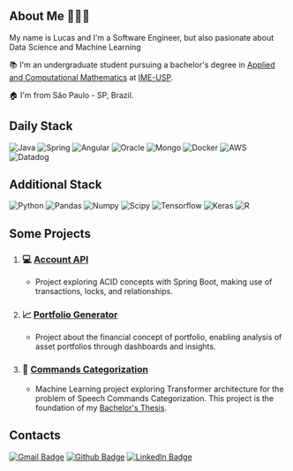 ## About Me 👨🏽‍💻

My name is Lucas and I'm a Software Engineer, but also pasionate about Data Science and Machine Learning

📚 I'm an undergraduate student pursuing a bachelor's degree in [Applied and Computational Mathematics](https://www.ime.usp.br/bmac/) at [IME-USP](https://www.ime.usp.br).

🏠 I'm from São Paulo - SP, Brazil.

## Daily Stack
![Java](https://img.shields.io/badge/java-%23ED8B00.svg?style=for-the-badge&logo=openjdk&logoColor=white)
![Spring](https://img.shields.io/badge/Spring%20Boot-6DB33F.svg?style=for-the-badge&logo=Spring-Boot&logoColor=white)
![Angular](https://img.shields.io/badge/Angular-0F0F11.svg?style=for-the-badge&logo=Angular&logoColor=white)
![Oracle](https://img.shields.io/badge/Oracle-F80000.svg?style=for-the-badge&logo=Oracle&logoColor=white)
![Mongo](https://img.shields.io/badge/MongoDB-47A248.svg?style=for-the-badge&logo=MongoDB&logoColor=white)
![Docker](https://img.shields.io/badge/Docker-2496ED.svg?style=for-the-badge&logo=Docker&logoColor=white)
![AWS](https://img.shields.io/badge/Amazon%20AWS-232F3E.svg?style=for-the-badge&logo=Amazon-AWS&logoColor=white)
![Datadog](https://img.shields.io/badge/DATADOG-632CA6?style=for-the-badge&logo=datadog&logoColor=white)

## Additional Stack
![Python](https://img.shields.io/badge/Python-3776AB.svg?style=for-the-badge&logo=Python&logoColor=white)
![Pandas](https://img.shields.io/badge/pandas-%23150458.svg?style=for-the-badge&logo=pandas&logoColor=white)
![Numpy](https://img.shields.io/badge/NumPy-013243.svg?style=for-the-badge&logo=NumPy&logoColor=white)
![Scipy](https://img.shields.io/badge/SciPy-8CAAE6.svg?style=for-the-badge&logo=SciPy&logoColor=white)
![Tensorflow](https://img.shields.io/badge/TensorFlow-FF6F00.svg?style=for-the-badge&logo=TensorFlow&logoColor=white)
![Keras](https://img.shields.io/badge/Keras-FF0000?style=for-the-badge&logo=keras&logoColor=white)
![R](https://img.shields.io/badge/R-276DC3?style=for-the-badge&logo=r&logoColor=white)

## Some Projects

1. ### 💻 [Account API](https://github.com/lucsalm/account-api) 
   - Project exploring ACID concepts with Spring Boot, making use of transactions, locks, and relationships.
   
2. ### 📈 [Portfolio Generator](https://github.com/lucsalm/portfolio-generator-dash)
   - Project about the financial concept of portfolio, enabling analysis of asset portfolios through dashboards and insights.
   
3. ### 🤖 [Commands Categorization](https://github.com/lucsalm/commands-categirization)
   - Machine Learning project exploring Transformer architecture for the problem of Speech Commands Categorization.
This project is the foundation of my [Bachelor's Thesis](https://github.com/lucsalm/commands-categirization/blob/main/TCC.pdf).

## Contacts
[![Gmail Badge](https://img.shields.io/badge/Gmail-EA4335.svg?style=for-the-badge&logo=Gmail&logoColor=white)](mailto:lucas.almd.silva@gmail.com) 
[![Github Badge](https://img.shields.io/badge/GitHub-181717.svg?style=for-the-badge&logo=GitHub&logoColor=white)](https://github.com/lucsalm) 
[![LinkedIn Badge](https://img.shields.io/badge/LinkedIn-0A66C2.svg?style=for-the-badge&logo=LinkedIn&logoColor=white)](https://www.linkedin.com/in/lucas-almeida-376141203/) 
